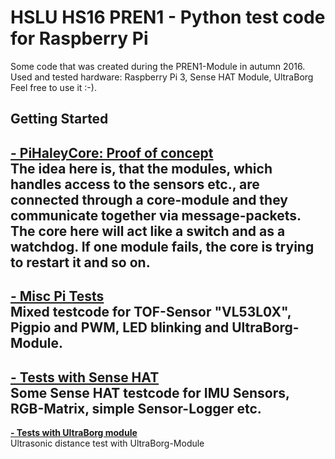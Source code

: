# HSLU HS16 PREN1 - Python test code for Raspberry Pi

Some code that was created during the PREN1-Module in autumn 2016.<br>
Used and tested hardware: Raspberry Pi 3, Sense HAT Module, UltraBorg
Feel free to use it :-).

## Getting Started

**[- PiHaleyCore: Proof of concept](pi_HaleyCore/pi_HaleyCore_PoC)**  
The idea here is, that the modules, which handles access to the sensors etc., 
are connected through a core-module and they communicate together via message-packets.
The core here will act like a switch and as a watchdog.
If one module fails, the core is trying to restart it and so on.
---
**[- Misc Pi Tests](pi_Tests_Misc)**  
Mixed testcode for TOF-Sensor "VL53L0X", Pigpio and PWM, LED blinking and UltraBorg-Module.
---
**[- Tests with Sense HAT](pi_Tests_SenseHat)**  
Some Sense HAT testcode for IMU Sensors, RGB-Matrix, simple Sensor-Logger etc.  
---
**[- Tests with UltraBorg module](pi_Tests_UltraBorg/piUltraBorgUltrasonicTest)**  
Ultrasonic distance test with UltraBorg-Module
